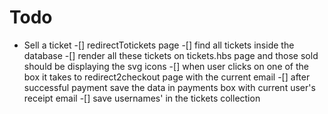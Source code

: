 # Todo

- Sell a ticket
-[] redirectTotickets page
-[] find all tickets inside the database
-[] render all these tickets on tickets.hbs page and those sold should be displaying the svg icons
-[] when user clicks on one of the box it takes to redirect2checkout page with the current email
-[] after successful payment save the data in payments box with current user's receipt email
-[] save usernames' in the tickets collection
